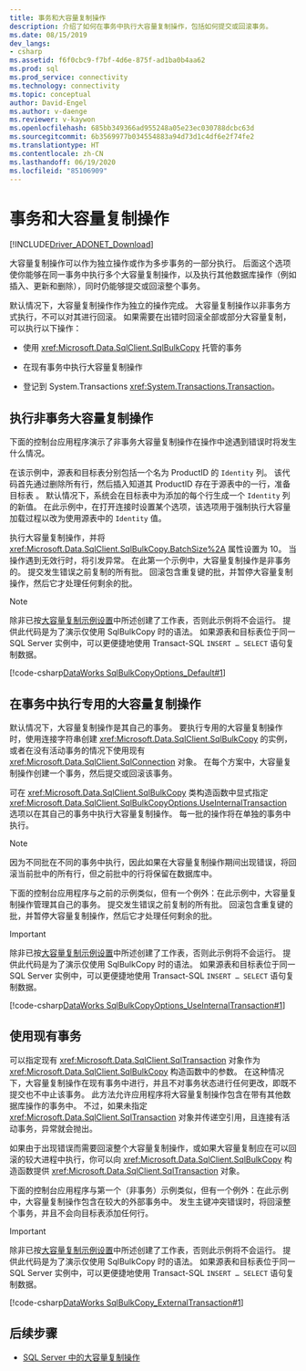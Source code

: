 ```yaml
---
title: 事务和大容量复制操作
description: 介绍了如何在事务中执行大容量复制操作，包括如何提交或回滚事务。
ms.date: 08/15/2019
dev_langs:
- csharp
ms.assetid: f6f0cbc9-f7bf-4d6e-875f-ad1ba0b4aa62
ms.prod: sql
ms.prod_service: connectivity
ms.technology: connectivity
ms.topic: conceptual
author: David-Engel
ms.author: v-daenge
ms.reviewer: v-kaywon
ms.openlocfilehash: 685bb349366ad955248a05e23ec030788dcbc63d
ms.sourcegitcommit: 6b3569977b034554883a94d73d1c4df6e2f74fe2
ms.translationtype: HT
ms.contentlocale: zh-CN
ms.lasthandoff: 06/19/2020
ms.locfileid: "85106909"
---
```

# <a name="transaction-and-bulk-copy-operations"></a>事务和大容量复制操作

[!INCLUDE[Driver_ADONET_Download](../../../includes/driver_adonet_download.md)]

大容量复制操作可以作为独立操作或作为多步事务的一部分执行。 后面这个选项使你能够在同一事务中执行多个大容量复制操作，以及执行其他数据库操作（例如插入、更新和删除），同时仍能够提交或回滚整个事务。  
  
默认情况下，大容量复制操作作为独立的操作完成。 大容量复制操作以非事务方式执行，不可以对其进行回滚。 如果需要在出错时回滚全部或部分大容量复制，可以执行以下操作：

 - 使用 <xref:Microsoft.Data.SqlClient.SqlBulkCopy> 托管的事务

 - 在现有事务中执行大容量复制操作

 - 登记到 System.Transactions <xref:System.Transactions.Transaction>。  
  
## <a name="performing-a-non-transacted-bulk-copy-operation"></a>执行非事务大容量复制操作  
下面的控制台应用程序演示了非事务大容量复制操作在操作中途遇到错误时将发生什么情况。  
  
在该示例中，源表和目标表分别包括一个名为 ProductID 的 `Identity` 列。 该代码首先通过删除所有行，然后插入知道其 ProductID 存在于源表中的一行，准备目标表  。 默认情况下，系统会在目标表中为添加的每个行生成一个 `Identity` 列的新值。 在此示例中，在打开连接时设置某个选项，该选项用于强制执行大容量加载过程以改为使用源表中的 `Identity` 值。  
  
执行大容量复制操作，并将 <xref:Microsoft.Data.SqlClient.SqlBulkCopy.BatchSize%2A> 属性设置为 10。 当操作遇到无效行时，将引发异常。 在此第一个示例中，大容量复制操作是非事务的。 提交发生错误之前复制的所有批。 回滚包含重复键的批，并暂停大容量复制操作，然后它才处理任何剩余的批。  
  
> [!NOTE]
>  除非已按[大容量复制示例设置](bulk-copy-example-setup.md)中所述创建了工作表，否则此示例将不会运行。 提供此代码是为了演示仅使用 SqlBulkCopy 时的语法。 如果源表和目标表位于同一 SQL Server 实例中，可以更便捷地使用 Transact-SQL `INSERT … SELECT` 语句复制数据。  
  
[!code-csharp[DataWorks SqlBulkCopyOptions_Default#1](~/../sqlclient/doc/samples/SqlBulkCopyOptions_Default.cs#1)]
  
## <a name="performing-a-dedicated-bulk-copy-operation-in-a-transaction"></a>在事务中执行专用的大容量复制操作  
默认情况下，大容量复制操作是其自己的事务。 要执行专用的大容量复制操作时，使用连接字符串创建 <xref:Microsoft.Data.SqlClient.SqlBulkCopy> 的实例，或者在没有活动事务的情况下使用现有 <xref:Microsoft.Data.SqlClient.SqlConnection> 对象。 在每个方案中，大容量复制操作创建一个事务，然后提交或回滚该事务。  
  
可在 <xref:Microsoft.Data.SqlClient.SqlBulkCopy> 类构造函数中显式指定 <xref:Microsoft.Data.SqlClient.SqlBulkCopyOptions.UseInternalTransaction> 选项以在其自己的事务中执行大容量复制操作。 每一批的操作将在单独的事务中执行。  
  
> [!NOTE]
>  因为不同批在不同的事务中执行，因此如果在大容量复制操作期间出现错误，将回滚当前批中的所有行，但之前批中的行将保留在数据库中。  
  
下面的控制台应用程序与之前的示例类似，但有一个例外：在此示例中，大容量复制操作管理其自己的事务。 提交发生错误之前复制的所有批。 回滚包含重复键的批，并暂停大容量复制操作，然后它才处理任何剩余的批。 
  
> [!IMPORTANT]
>  除非已按[大容量复制示例设置](bulk-copy-example-setup.md)中所述创建了工作表，否则此示例将不会运行。 提供此代码是为了演示仅使用 SqlBulkCopy 时的语法。 如果源表和目标表位于同一 SQL Server 实例中，可以更便捷地使用 Transact-SQL `INSERT … SELECT` 语句复制数据。  
  
[!code-csharp[DataWorks SqlBulkCopyOptions_UseInternalTransaction#1](~/../sqlclient/doc/samples/SqlBulkCopyOptions_UseInternalTransaction.cs#1)]
  
## <a name="using-existing-transactions"></a>使用现有事务  
可以指定现有 <xref:Microsoft.Data.SqlClient.SqlTransaction> 对象作为 <xref:Microsoft.Data.SqlClient.SqlBulkCopy> 构造函数中的参数。 在这种情况下，大容量复制操作在现有事务中进行，并且不对事务状态进行任何更改，即既不提交也不中止该事务。 此方法允许应用程序将大容量复制操作包含在带有其他数据库操作的事务中。 不过，如果未指定 <xref:Microsoft.Data.SqlClient.SqlTransaction> 对象并传递空引用，且连接有活动事务，异常就会抛出。   
  
如果由于出现错误而需要回滚整个大容量复制操作，或如果大容量复制应在可以回滚的较大进程中执行，你可以向 <xref:Microsoft.Data.SqlClient.SqlBulkCopy> 构造函数提供 <xref:Microsoft.Data.SqlClient.SqlTransaction> 对象。  
  
下面的控制台应用程序与第一个（非事务）示例类似，但有一个例外：在此示例中，大容量复制操作包含在较大的外部事务中。 发生主键冲突错误时，将回滚整个事务，并且不会向目标表添加任何行。  
  
> [!IMPORTANT]
>  除非已按[大容量复制示例设置](bulk-copy-example-setup.md)中所述创建了工作表，否则此示例将不会运行。 提供此代码是为了演示仅使用 SqlBulkCopy 时的语法。 如果源表和目标表位于同一 SQL Server 实例中，可以更便捷地使用 Transact-SQL `INSERT … SELECT` 语句复制数据。  
  
[!code-csharp[DataWorks SqlBulkCopy_ExternalTransaction#1](~/../sqlclient/doc/samples/SqlBulkCopy_ExternalTransaction.cs#1)]
  
## <a name="next-steps"></a>后续步骤
- [SQL Server 中的大容量复制操作](bulk-copy-operations-sql-server.md)

